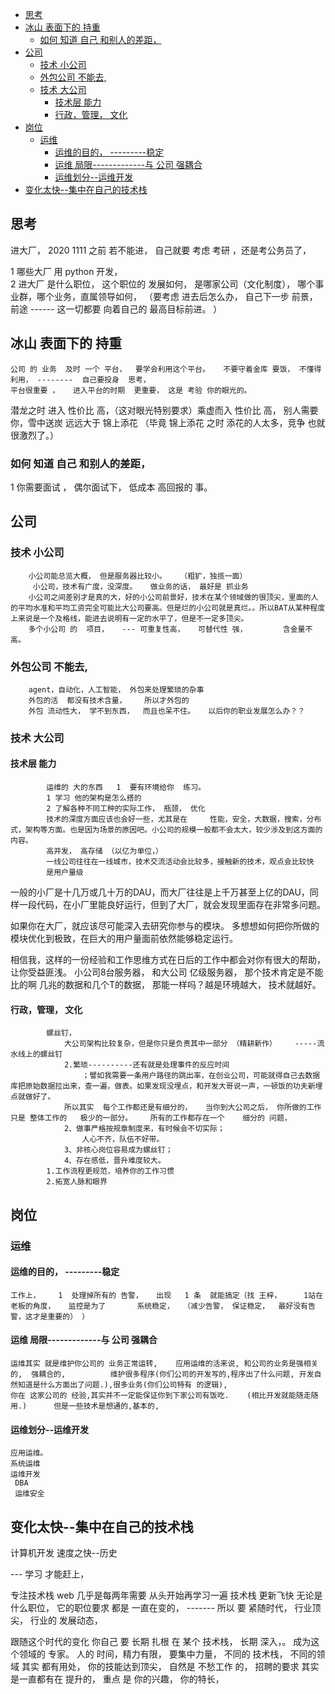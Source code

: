<!-- TOC -->

- [思考](#思考)
- [冰山 表面下的 持重](#冰山-表面下的-持重)
    - [如何 知道 自己  和别人的差距，](#如何-知道-自己--和别人的差距)
- [公司](#公司)
    - [技术  小公司](#技术--小公司)
    - [外包公司 不能去,](#外包公司-不能去)
    - [技术 大公司](#技术-大公司)
        - [技术层    能力](#技术层----能力)
        - [行政，管理， 文化](#行政管理-文化)
- [岗位](#岗位)
    - [运维](#运维)
        - [运维的目的， ---------稳定](#运维的目的----------稳定)
        - [运维 局限-------------与 公司 强耦合](#运维-局限-------------与-公司-强耦合)
        - [运维划分--运维开发](#运维划分--运维开发)
- [变化太快--集中在自己的技术栈](#变化太快--集中在自己的技术栈)

<!-- /TOC -->

## 思考
进大厂，      2020 1111   之前              若不能进， 自己就要 考虑    考研 ，还是考公务员了，    

1  哪些大厂 用 python  开发，     
2   进大厂   是什么职位，  这个职位的 发展如何，      是哪家公司（文化制度）， 哪个事业群，哪个业务，直属领导如何，          （要考虑  进去后怎么办， 自己下一步 前景， 前途            ------   这一切都要  向着自己的 最高目标前进。 ）

## 冰山 表面下的 持重  
	公司 的 业务  及时 一个 平台，  要学会利用这个平台。   不要守着金库 要饭， 不懂得利用， --------  自己要投身  思考，
	平台很重要 ，   进入平台的时期  更重要， 这是 考验 你的眼光的。   
潜龙之时  进入 性价比 高，（这对眼光特别要求）乘虚而入  性价比 高，    别人需要你，雪中送炭   远远大于 锦上添花 （毕竟 锦上添花 之时 添花的人太多，竞争 也就很激烈了。）

### 如何 知道 自己  和别人的差距，        

1   你需要面试      ，    偶尔面试下，      低成本 高回报的 事。 

## 公司

### 技术  小公司
		小公司能总览大概， 但是服务器比较小。   （粗犷，独揽一面）
		 小公司，技术有广度，没深度。   做业务的话， 最好是 抓业务
		小公司之间差别才是真的大，好的小公司前景好，技术在某个领域做的很顶尖，里面的人的平均水准和平均工资完全可能比大公司要高。但是烂的小公司就是真烂。。所以BAT从某种程度上来说是一个及格线，能进去说明有一定的水平了，但是不一定多顶尖。
		多个小公司 的  项目，   --- 可重复性高，   可替代性 强，        含金量不高。 

### 外包公司 不能去,  
		agent，自动化，人工智能， 外包来处理繁琐的杂事
		外包的活  都没有技术含量，    所以才外包的
		外包 流动性大， 学不到东西，  而且也呆不住。   以后你的职业发展怎么办？？

### 技术 大公司

#### 技术层    能力
			运维的 大的东西   1  要有环境给你  练习。    
			1 学习 他的架构是怎么搭的 
			2 了解各种不同工种的实际工作， 瓶颈， 优化
			技术的深度方面应该也会好一些，尤其是在     性能，安全，大数据，搜索，分布式，架构等方面。也是因为场景的原因吧。小公司的规模一般都不会太大，较少涉及到这方面的内容。
			高并发， 高存储 （以亿为单位，）
			一线公司往往在一线城市，技术交流活动会比较多，接触新的技术，观点会比较快
			是用户量级
一般的小厂是十几万或几十万的DAU，而大厂往往是上千万甚至上亿的DAU，同样一段代码，在小厂里能良好运行，但到了大厂，就会发现里面存在非常多问题。

如果你在大厂，就应该尽可能深入去研究你参与的模块。
多想想如何把你所做的模块优化到极致，在巨大的用户量面前依然能够稳定运行。

相信我，这样的一份经验和工作思维方式在日后的工作中都会对你有很大的帮助，让你受益匪浅。
				小公司8台服务器， 和大公司 亿级服务器，  那个技术肯定是不能比的啊                  几兆的数据和几个T的数据， 那能一样吗？越是环境越大， 技术就越好。                      

#### 行政，管理， 文化
			螺丝钉， 
				大公司架构比较复杂，但是你只是负责其中一部分 （精耕新作）    -----流水线上的螺丝钉
				2.繁琐----------还有就是处理事件的反应时间
					；譬如我需要一条用户路径的跳出率，在创业公司，可能就得自己去数据库把原始数据拉出来，查一遍，做表。如果发现没埋点，和开发大哥说一声，一顿饭的功夫新埋点就做好了。
				所以其实  每个工作都还是有细分的，   当你到大公司之后， 你所做的工作只是 整体工作的   极少的一部分。    所有的工作都存在一个    细分的 问题，  
				2、做事严格按规章制度来，有时候会不切实际；
					人心不齐，队伍不好带。
				3、非核心岗位容易成为螺丝钉；
				4、存在感低，晋升难度较大。
			1.工作流程更规范，培养你的工作习惯
			2.拓宽人脉和眼界

## 岗位

### 运维

#### 运维的目的， ---------稳定
	工作上，    1  处理掉所有的 告警，   出现   1 条  就能搞定（找 王梓，     1站在老板的角度，   监控是为了       系统稳定，  （减少告警， 保证稳定，  最好没有告警，这才是重要的） ）

#### 运维 局限-------------与 公司 强耦合
	运维其实 就是维护你公司的 业务正常运转,    应用运维的活来说, 和公司的业务是强相关的,  强耦合的,          维护很多程序(你们公司的开发写的,程序出了什么问题, 开发自然知道是什么方面出了问题.),很多业务(你们公司特有 的逻辑),
	你在 这家公司的 经验,其实并不一定能保证你到下家公司有饭吃.    (相比开发就能随走随用.)      但是一些技术是想通的,基本的, 

#### 运维划分--运维开发
	应用运维。
	系统运维
	运维开发 
	 DBA
	 运维安全

## 变化太快--集中在自己的技术栈
计算机开发 速度之快--历史

---  学习 才能赶上， 

专注技术栈
	 web 几乎是每两年需要  从头开始再学习一遍
	 技术栈  更新飞快
	无论是 什么职位，  它的职位要求  都是 一直在变的，          -------  所以 要  紧随时代，   行业顶尖，   行业的 发展动态， 

跟随这个时代的变化
	你自己 要 长期  扎根 在 某个 技术栈， 长期 深入，。     成为这个领域的 专家。     人的  时间，精力有限，  要集中力量， 
	不同的 技术栈， 不同的领域 其实  都有用处，  你的技能达到顶尖， 自然是 不愁工作 的，      招聘的要求 其实是一直都有在 提升的，    重点 是 你的兴趣， 你的特长，